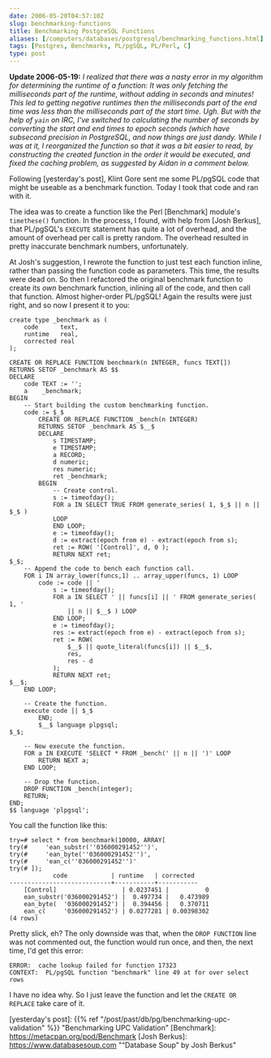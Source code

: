 ```yaml
--- 
date: 2006-05-20T04:57:10Z
slug: benchmarking-functions
title: Benchmarking PostgreSQL Functions
aliases: [/computers/databases/postgresql/benchmarking_functions.html]
tags: [Postgres, Benchmarks, PL/pgSQL, PL/Perl, C]
type: post
---
```


**Update 2006-05-19:** *I realized that there was a nasty error in my algorithm
for determining the runtime of a function: It was only fetching the milliseconds
part of the runtime, without adding in seconds and minutes! This led to getting
negative runtimes then the milliseconds part of the end time was less than the
milliseconds part of the start time. Ugh. But with the help of `yain` on IRC,
I've switched to calculating the number of seconds by converting the start and
end times to epoch seconds (which have subsecond precision in PostgreSQL, and
now things are just dandy. While I was at it, I reorganized the function so that
it was a bit easier to read, by constructing the created function in the order
it would be executed, and fixed the caching problem, as suggested by Aidan in a
comment below.*

Following [yesterday's post], Klint Gore sent me some PL/pgSQL code that might
be useable as a benchmark function. Today I took that code and ran with it.

The idea was to create a function like the Perl [Benchmark] module's
`timethese()` function. In the process, I found, with help from [Josh Berkus],
that PL/pgSQL's `EXECUTE` statement has quite a lot of overhead, and the amount
of overhead per call is pretty random. The overhead resulted in pretty
inaccurate benchmark numbers, unfortunately.

At Josh's suggestion, I rewrote the function to just test each function inline,
rather than passing the function code as parameters. This time, the results were
dead on. So then I refactored the original benchmark function to create its
*own* benchmark function, inlining all of the code, and then call that function.
Almost higher-order PL/pgSQL! Again the results were just right, and so now I
present it to you:

``` plpgsql
create type _benchmark as (
    code      text,
    runtime   real,
    corrected real
);

CREATE OR REPLACE FUNCTION benchmark(n INTEGER, funcs TEXT[])
RETURNS SETOF _benchmark AS $$
DECLARE
    code TEXT := '';
    a    _benchmark;
BEGIN
    -- Start building the custom benchmarking function.
    code := $_$
        CREATE OR REPLACE FUNCTION _bench(n INTEGER)
        RETURNS SETOF _benchmark AS $__$
        DECLARE
            s TIMESTAMP;
            e TIMESTAMP;
            a RECORD;
            d numeric;
            res numeric;
            ret _benchmark;
        BEGIN
            -- Create control.
            s := timeofday();
            FOR a IN SELECT TRUE FROM generate_series( 1, $_$ || n || $_$ )
            LOOP
            END LOOP;
            e := timeofday();
            d := extract(epoch from e) - extract(epoch from s);
            ret := ROW( '[Control]', d, 0 );
            RETURN NEXT ret;
$_$;
    -- Append the code to bench each function call.
    FOR i IN array_lower(funcs,1) .. array_upper(funcs, 1) LOOP
        code := code || '
            s := timeofday();
            FOR a IN SELECT ' || funcs[i] || ' FROM generate_series( 1, '
                || n || $__$ ) LOOP
            END LOOP;
            e := timeofday();
            res := extract(epoch from e) - extract(epoch from s);
            ret := ROW(
                $__$ || quote_literal(funcs[i]) || $__$,
                res,
                res - d
            );
            RETURN NEXT ret;
$__$;
    END LOOP;

    -- Create the function.
    execute code || $_$
        END;
        $__$ language plpgsql;
$_$;

    -- Now execute the function.
    FOR a IN EXECUTE 'SELECT * FROM _bench(' || n || ')' LOOP
        RETURN NEXT a;
    END LOOP;

    -- Drop the function.
    DROP FUNCTION _bench(integer);
    RETURN;
END;
$$ language 'plpgsql';
```

You call the function like this:

``` postgres
try=# select * from benchmark(10000, ARRAY[
try(#     'ean_substr(''036000291452'')',
try(#     'ean_byte(''036000291452'')',
try(#     'ean_c(''036000291452'')'
try(# ]);
            code            | runtime   | corrected 
----------------------------+-----------+-----------
    [Control]                  | 0.0237451 |          0
    ean_substr('036000291452') |  0.497734 |   0.473989
    ean_byte(  '036000291452') |  0.394456 |   0.370711
    ean_c(     '036000291452') | 0.0277281 | 0.00398302
(4 rows)
```

Pretty slick, eh? The only downside was that, when the `DROP FUNCTION` line was
not commented out, the function would run once, and then, the next time, I'd get
this error:

    ERROR:  cache lookup failed for function 17323
    CONTEXT:  PL/pgSQL function "benchmark" line 49 at for over select rows

I have no idea why. So I just leave the function and let the `CREATE OR REPLACE`
take care of it.

  [yesterday's post]: {{% ref "/post/past/db/pg/benchmarking-upc-validation" %}}
    "Benchmarking UPC Validation"
  [Benchmark]: https://metacpan.org/pod/Benchmark
  [Josh Berkus]: https://www.databasesoup.com "“Database Soup” by Josh Berkus"
